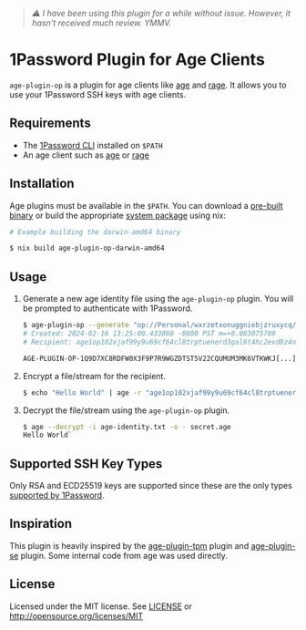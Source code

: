 > *⚠️  I have been using this plugin for a while without issue.
> However, it hasn't received much review. YMMV.*

# 1Password Plugin for Age Clients

`age-plugin-op` is a plugin for age clients like [age](https://github.com/FiloSottile/age/)
and [rage](https://github.com/str4d/rage). It allows you to use your 1Password SSH keys with age clients.

## Requirements

- The [1Password CLI](https://1password.com/downloads/command-line/) installed on `$PATH`
- An age client such as [age](https://github.com/FiloSottile/age/) or [rage](https://github.com/str4d/rage)

## Installation

Age plugins must be available in the `$PATH`. You can download a [pre-built binary](https://github.com/bromanko/age-plugin-op/releases) or build the appropriate [system package](https://github.com/bromanko/age-plugin-op/blob/da9269c5773779fffc607191c7317e88fb20c8e5/flake.nix#L21) using nix:

```sh
# Example building the darwin-amd64 binary

$ nix build age-plugin-op-darwin-amd64
```

## Usage

1. Generate a new age identity file using the `age-plugin-op` plugin. You will be prompted to authenticate with 1Password.
    ```sh
    $ age-plugin-op --generate "op://Personal/wxrzetxonuggniebjzruxycq/private key" -o age-identity.txt
    # Created: 2024-02-16 13:25:00.433868 -0800 PST m=+0.003075709
    # Recipient: age1op102xjaf99y9u69cf64cl8trptuenerd3gal8t4hc2exd8z4ntvpyquwaf9l

    AGE-PLUGIN-OP-1Q9D7XC8RDFW0X3F9P7R9WGZDTST5V22CQUMUM3MK6VTKWKJ[...]
   ```
2. Encrypt a file/stream for the recipient.
    ```sh
    $ echo "Hello World" | age -r "age1op102xjaf99y9u69cf64cl8trptuenerd3gal8t4hc2exd8z4ntvpyquwaf9l" > secret.age
   ```
3. Decrypt the file/stream using the `age-plugin-op` plugin.
    ```sh
    $ age --decrypt -i age-identity.txt -o - secret.age
    Hello World`
    ```

## Supported SSH Key Types

Only RSA and ECD25519 keys are supported since these are the only types [supported by 1Password](https://developer.1password.com/docs/ssh/agent/#eligible-keys).

## Inspiration

This plugin is heavily inspired by the [age-plugin-tpm](https://github.com/Foxboron/age-plugin-tpm/) plugin and [age-plugin-se](https://github.com/remko/age-plugin-se/) plugin.
Some internal code from age was used directly.

## License

Licensed under the MIT license. See [LICENSE](LICENSE) or http://opensource.org/licenses/MIT

